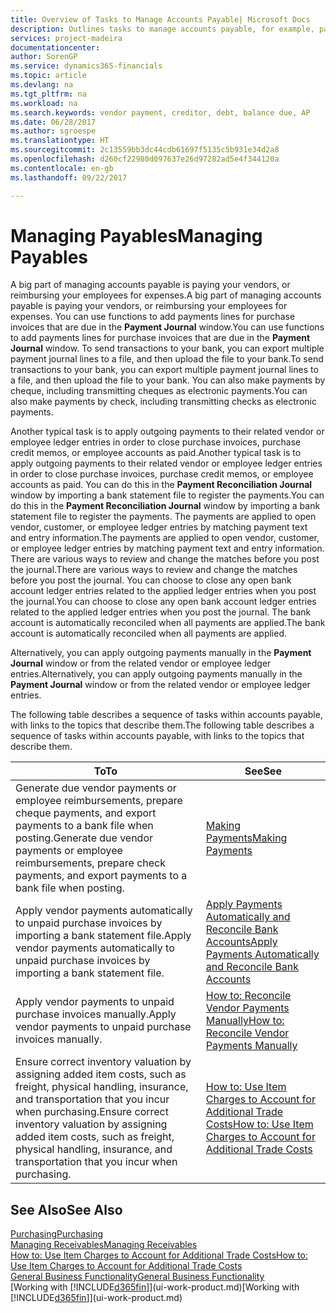 ```yaml
---
title: Overview of Tasks to Manage Accounts Payable| Microsoft Docs
description: Outlines tasks to manage accounts payable, for example, paying creditors or applying outgoing payments to ledger entries to close invoices or credit memos.
services: project-madeira
documentationcenter: 
author: SorenGP
ms.service: dynamics365-financials
ms.topic: article
ms.devlang: na
ms.tgt_pltfrm: na
ms.workload: na
ms.search.keywords: vendor payment, creditor, debt, balance due, AP
ms.date: 06/28/2017
ms.author: sgroespe
ms.translationtype: HT
ms.sourcegitcommit: 2c13559bb3dc44cdb61697f5135c5b931e34d2a8
ms.openlocfilehash: d260cf22980d097637e26d97282ad5e4f344120a
ms.contentlocale: en-gb
ms.lasthandoff: 09/22/2017

---
```

# <a name="managing-payables"></a><span data-ttu-id="28e80-103">Managing Payables</span><span class="sxs-lookup"><span data-stu-id="28e80-103">Managing Payables</span></span>
<span data-ttu-id="28e80-104">A big part of managing accounts payable is paying your vendors, or reimbursing your employees for expenses.</span><span class="sxs-lookup"><span data-stu-id="28e80-104">A big part of managing accounts payable is paying your vendors, or reimbursing your employees for expenses.</span></span> <span data-ttu-id="28e80-105">You can use functions to add payments lines for purchase invoices that are due in the **Payment Journal** window.</span><span class="sxs-lookup"><span data-stu-id="28e80-105">You can use functions to add payments lines for purchase invoices that are due in the **Payment Journal** window.</span></span> <span data-ttu-id="28e80-106">To send transactions to your bank, you can export multiple payment journal lines to a file, and then upload the file to your bank.</span><span class="sxs-lookup"><span data-stu-id="28e80-106">To send transactions to your bank, you can export multiple payment journal lines to a file, and then upload the file to your bank.</span></span> <span data-ttu-id="28e80-107">You can also make payments by cheque, including transmitting cheques as electronic payments.</span><span class="sxs-lookup"><span data-stu-id="28e80-107">You can also make payments by check, including transmitting checks as electronic payments.</span></span>

<span data-ttu-id="28e80-108">Another typical task is to apply outgoing payments to their related vendor or employee ledger entries in order to close purchase invoices, purchase credit memos, or employee accounts as paid.</span><span class="sxs-lookup"><span data-stu-id="28e80-108">Another typical task is to apply outgoing payments to their related vendor or employee ledger entries in order to close purchase invoices, purchase credit memos, or employee accounts as paid.</span></span> <span data-ttu-id="28e80-109">You can do this in the **Payment Reconciliation Journal** window by importing a bank statement file to register the payments.</span><span class="sxs-lookup"><span data-stu-id="28e80-109">You can do this in the **Payment Reconciliation Journal** window by importing a bank statement file to register the payments.</span></span> <span data-ttu-id="28e80-110">The payments are applied to open vendor, customer, or employee ledger entries by matching payment text and entry information.</span><span class="sxs-lookup"><span data-stu-id="28e80-110">The payments are applied to open vendor, customer, or employee ledger entries by matching payment text and entry information.</span></span> <span data-ttu-id="28e80-111">There are various ways to review and change the matches before you post the journal.</span><span class="sxs-lookup"><span data-stu-id="28e80-111">There are various ways to review and change the matches before you post the journal.</span></span> <span data-ttu-id="28e80-112">You can choose to close any open bank account ledger entries related to the applied ledger entries when you post the journal.</span><span class="sxs-lookup"><span data-stu-id="28e80-112">You can choose to close any open bank account ledger entries related to the applied ledger entries when you post the journal.</span></span> <span data-ttu-id="28e80-113">The bank account is automatically reconciled when all payments are applied.</span><span class="sxs-lookup"><span data-stu-id="28e80-113">The bank account is automatically reconciled when all payments are applied.</span></span>

<span data-ttu-id="28e80-114">Alternatively, you can apply outgoing payments manually in the **Payment Journal** window or from the related vendor or employee ledger entries.</span><span class="sxs-lookup"><span data-stu-id="28e80-114">Alternatively, you can apply outgoing payments manually in the **Payment Journal** window or from the related vendor or employee ledger entries.</span></span>

<span data-ttu-id="28e80-115">The following table describes a sequence of tasks within accounts payable, with links to the topics that describe them.</span><span class="sxs-lookup"><span data-stu-id="28e80-115">The following table describes a sequence of tasks within accounts payable, with links to the topics that describe them.</span></span>

| <span data-ttu-id="28e80-116">To</span><span class="sxs-lookup"><span data-stu-id="28e80-116">To</span></span> | <span data-ttu-id="28e80-117">See</span><span class="sxs-lookup"><span data-stu-id="28e80-117">See</span></span> |
| --- | --- |
| <span data-ttu-id="28e80-118">Generate due vendor payments or employee reimbursements, prepare cheque payments, and export payments to a bank file when posting.</span><span class="sxs-lookup"><span data-stu-id="28e80-118">Generate due vendor payments or employee reimbursements, prepare check payments, and export payments to a bank file when posting.</span></span> |[<span data-ttu-id="28e80-119">Making Payments</span><span class="sxs-lookup"><span data-stu-id="28e80-119">Making Payments</span></span>](payables-make-payments.md) |
| <span data-ttu-id="28e80-120">Apply vendor payments automatically to unpaid purchase invoices by importing a bank statement file.</span><span class="sxs-lookup"><span data-stu-id="28e80-120">Apply vendor payments automatically to unpaid purchase invoices by importing a bank statement file.</span></span> |[<span data-ttu-id="28e80-121">Apply Payments Automatically and Reconcile Bank Accounts</span><span class="sxs-lookup"><span data-stu-id="28e80-121">Apply Payments Automatically and Reconcile Bank Accounts</span></span>](receivables-apply-payments-auto-reconcile-bank-accounts.md) |
| <span data-ttu-id="28e80-122">Apply vendor payments to unpaid purchase invoices manually.</span><span class="sxs-lookup"><span data-stu-id="28e80-122">Apply vendor payments to unpaid purchase invoices manually.</span></span> |[<span data-ttu-id="28e80-123">How to: Reconcile Vendor Payments Manually</span><span class="sxs-lookup"><span data-stu-id="28e80-123">How to: Reconcile Vendor Payments Manually</span></span>](payables-how-apply-purchase-transactions-manually.md) |
|<span data-ttu-id="28e80-124">Ensure correct inventory valuation by assigning added item costs, such as freight, physical handling, insurance, and transportation that you incur when purchasing.</span><span class="sxs-lookup"><span data-stu-id="28e80-124">Ensure correct inventory valuation by assigning added item costs, such as freight, physical handling, insurance, and transportation that you incur when purchasing.</span></span>|[<span data-ttu-id="28e80-125">How to: Use Item Charges to Account for Additional Trade Costs</span><span class="sxs-lookup"><span data-stu-id="28e80-125">How to: Use Item Charges to Account for Additional Trade Costs</span></span>](payables-how-assign-item-charges.md)|

## <a name="see-also"></a><span data-ttu-id="28e80-126">See Also</span><span class="sxs-lookup"><span data-stu-id="28e80-126">See Also</span></span>
[<span data-ttu-id="28e80-127">Purchasing</span><span class="sxs-lookup"><span data-stu-id="28e80-127">Purchasing</span></span>](purchasing-manage-purchasing.md)  
[<span data-ttu-id="28e80-128">Managing Receivables</span><span class="sxs-lookup"><span data-stu-id="28e80-128">Managing Receivables</span></span>](receivables-manage-receivables.md)  
[<span data-ttu-id="28e80-129">How to: Use Item Charges to Account for Additional Trade Costs</span><span class="sxs-lookup"><span data-stu-id="28e80-129">How to: Use Item Charges to Account for Additional Trade Costs</span></span>](payables-how-assign-item-charges.md)  
[<span data-ttu-id="28e80-130">General Business Functionality</span><span class="sxs-lookup"><span data-stu-id="28e80-130">General Business Functionality</span></span>](ui-across-business-areas.md)  
<span data-ttu-id="28e80-131">[Working with [!INCLUDE[d365fin](includes/d365fin_md.md)]](ui-work-product.md)</span><span class="sxs-lookup"><span data-stu-id="28e80-131">[Working with [!INCLUDE[d365fin](includes/d365fin_md.md)]](ui-work-product.md)</span></span>

